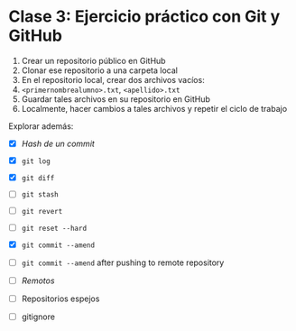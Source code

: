 # Clase 3: Ejercicio práctico con Git y GitHub

1. Crear un repositorio público en GitHub
2. Clonar ese repositorio a una carpeta local
3. En el repositorio local, crear dos archivos vacíos:
4. `<primernombrealumno>.txt`, `<apellido>.txt`
5. Guardar tales archivos en su repositorio en GitHub
6. Localmente, hacer cambios a tales archivos y repetir el ciclo de trabajo

Explorar además:

- [x] _Hash de un commit_
- [x] `git log`
- [x] `git diff`
- [ ] `git stash`
- [ ] `git revert`
- [ ] `git reset --hard`
- [x] `git commit --amend`
- [ ] `git commit --amend` after pushing to remote repository
- [ ] _Remotos_
- [ ] Repositorios espejos
- [ ] gitignore

